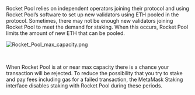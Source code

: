 Rocket Pool relies on independent operators joining their protocol and using Rocket Pool’s software to set up new validators using ETH pooled in the protocol. Sometimes, there may not be enough new validators joining Rocket Pool to meet the demand for staking. When this occurs, Rocket Pool limits the amount of new ETH that can be pooled.


![Rocket_Pool_max_capacity.png](https://support.metamask.io/hc/article_attachments/12770268025883)


 


When Rocket Pool is at or near max capacity there is a chance your transaction will be rejected. To reduce the possibility that you try to stake and pay fees including gas for a failed transaction, the MetaMask Staking interface disables staking with Rocket Pool during these periods.

